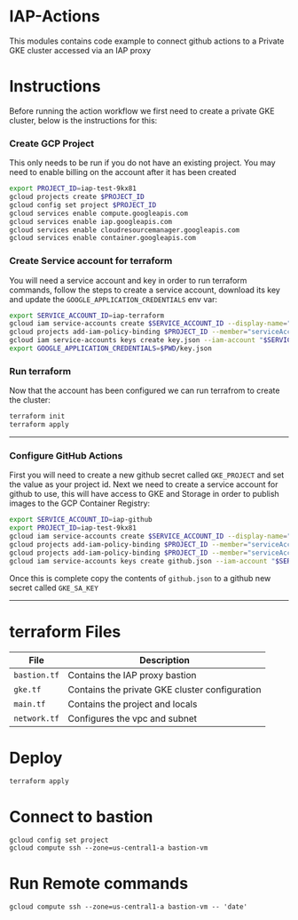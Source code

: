 # IAP-Actions
This modules contains code example to connect github actions to a Private GKE cluster accessed via an IAP proxy

# Instructions
Before running the action workflow we first need to create a private GKE cluster, below is the instructions for this:

### Create GCP Project
This only needs to be run if you do not have an existing project. You may need to enable billing on the account after it has been created

```bash
export PROJECT_ID=iap-test-9kx81
gcloud projects create $PROJECT_ID
gcloud config set project $PROJECT_ID
gcloud services enable compute.googleapis.com
gcloud services enable iap.googleapis.com
gcloud services enable cloudresourcemanager.googleapis.com
gcloud services enable container.googleapis.com
```

### Create Service account for terraform
You will need a service account and key in order to run terraform commands, follow the steps to create a service account, download its key and update the `GOOGLE_APPLICATION_CREDENTIALS` env var:

```bash
export SERVICE_ACCOUNT_ID=iap-terraform
gcloud iam service-accounts create $SERVICE_ACCOUNT_ID --display-name="IAP Terraform"
gcloud projects add-iam-policy-binding $PROJECT_ID --member="serviceAccount:$SERVICE_ACCOUNT_ID@$PROJECT_ID.iam.gserviceaccount.com" --role="roles/owner"
gcloud iam service-accounts keys create key.json --iam-account "$SERVICE_ACCOUNT_ID@$PROJECT_ID.iam.gserviceaccount.com"
export GOOGLE_APPLICATION_CREDENTIALS=$PWD/key.json
```

### Run terraform
Now that the account has been configured we can run terrafrom to create the cluster:
```bash
terraform init
terraform apply
```

---

### Configure GitHub Actions
First you will need to create a new github secret called `GKE_PROJECT` and set the value as your project id. Next we need to create a service account for github to use, this will have access to GKE and Storage in order to publish images to the GCP Container Registry:

```bash
export SERVICE_ACCOUNT_ID=iap-github
export PROJECT_ID=iap-test-9kx81
gcloud iam service-accounts create $SERVICE_ACCOUNT_ID --display-name="IAP GitHub"
gcloud projects add-iam-policy-binding $PROJECT_ID --member="serviceAccount:$SERVICE_ACCOUNT_ID@$PROJECT_ID.iam.gserviceaccount.com" --role="roles/storage.objectCreator"
gcloud projects add-iam-policy-binding $PROJECT_ID --member="serviceAccount:$SERVICE_ACCOUNT_ID@$PROJECT_ID.iam.gserviceaccount.com" --role="roles/container.admin"
gcloud iam service-accounts keys create github.json --iam-account "$SERVICE_ACCOUNT_ID@$PROJECT_ID.iam.gserviceaccount.com"
```

Once this is complete copy the contents of `github.json` to a github new secret called `GKE_SA_KEY`

---

# terraform Files
|File|Description|
|---|---|
|`bastion.tf`|Contains the IAP proxy bastion|
|`gke.tf`|Contains the private GKE cluster configuration|
|`main.tf`|Contains the project and locals|
|`network.tf`|Configures the vpc and subnet|

# Deploy 
```ssh
terraform apply
```

# Connect to bastion
```ssh
gcloud config set project 
gcloud compute ssh --zone=us-central1-a bastion-vm
```

# Run Remote commands
```ssh
gcloud compute ssh --zone=us-central1-a bastion-vm -- 'date'
```
